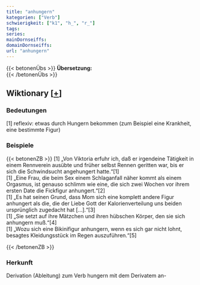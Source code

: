 ```yaml
---
title: "anhungern"
kategorien: ["Verb"]
schwierigkeit: ["k1", "h_", "r_"]
tags:
series:
mainDornseiffs:
domainDornseiffs:
url: "anhungern"
---
```


{{< betonenÜbs >}}
**Übersetzung:**  
{{< /betonenÜbs >}}

## Wiktionary [[+](https://de.wiktionary.org/wiki/anhungern)]

### Bedeutungen
[1] reflexiv: etwas durch Hungern bekommen (zum Beispiel eine Krankheit, eine bestimmte Figur)  

### Beispiele
{{< betonenZB >}}
[1] „Von Viktoria erfuhr ich, daß er irgendeine Tätigkeit in einem Rennverein ausübte und früher selbst Rennen geritten war, bis er sich die Schwindsucht angehungert hatte.“[1]  
[1] „Eine Frau, die beim Sex einem Schlaganfall näher kommt als einem Orgasmus, ist genauso schlimm wie eine, die sich zwei Wochen vor ihrem ersten Date die Fickfigur anhungert.“[2]  
[1] „Es hat seinen Grund, dass Mom sich eine komplett andere Figur anhungert als die, die der Liebe Gott der Kalorienverteilung uns beiden ursprünglich zugedacht hat […].“[3]  
[1] „Sie setzt auf ihre Mätzchen und ihren hübschen Körper, den sie sich anhungern muß.“[4]  
[1] „Wozu sich eine Bikinifigur anhungern, wenn es sich gar nicht lohnt, besagtes Kleidungsstück im Regen auszuführen.“[5]  

{{< /betonenZB >}}
### Herkunft
Derivation (Ableitung) zum Verb hungern mit dem Derivatem an-  



